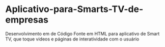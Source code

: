 # Aplicativo-para-Smarts-TV-de-empresas
Desenvolvimento em de Código Fonte em HTML para aplicativo de Smart TV, que toque videos e páginas de interatividade com o usuário
